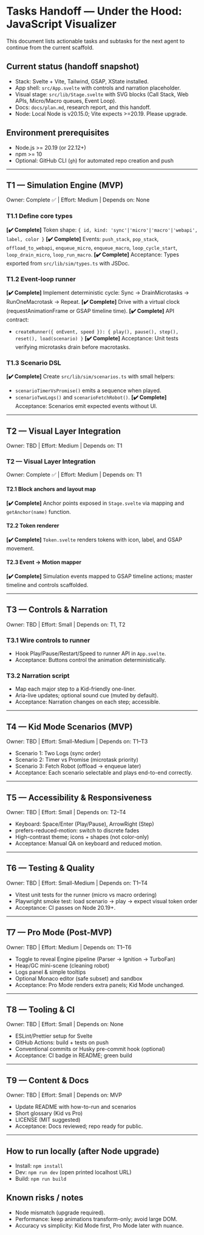 # Tasks Handoff — Under the Hood: JavaScript Visualizer

This document lists actionable tasks and subtasks for the next agent to continue from the current scaffold.

## Current status (handoff snapshot)

- Stack: Svelte + Vite, Tailwind, GSAP, XState installed.
- App shell: `src/App.svelte` with controls and narration placeholder.
- Visual stage: `src/lib/Stage.svelte` with SVG blocks (Call Stack, Web APIs, Micro/Macro queues, Event Loop).
- Docs: `docs/plan.md`, research report, and this handoff.
- Node: Local Node is v20.15.0; Vite expects >=20.19. Please upgrade.

## Environment prerequisites

- Node.js >= 20.19 (or 22.12+)
- npm >= 10
- Optional: GitHub CLI (`gh`) for automated repo creation and push

---

## T1 — Simulation Engine (MVP)

Owner: Complete ✅ | Effort: Medium | Depends on: None

### T1.1 Define core types

**[✔️ Complete]** Token shape: `{ id, kind: 'sync'|'micro'|'macro'|'webapi', label, color }`
**[✔️ Complete]** Events: `push_stack`, `pop_stack`, `offload_to_webapi`, `enqueue_micro`, `enqueue_macro`, `loop_cycle_start`, `loop_drain_micro`, `loop_run_macro`.
**[✔️ Complete]** Acceptance: Types exported from `src/lib/sim/types.ts` with JSDoc.

### T1.2 Event-loop runner

**[✔️ Complete]** Implement deterministic cycle: Sync → DrainMicrotasks → RunOneMacrotask → Repeat.
**[✔️ Complete]** Drive with a virtual clock (requestAnimationFrame or GSAP timeline time).
**[✔️ Complete]** API contract:

- `createRunner({ onEvent, speed }): { play(), pause(), step(), reset(), load(scenario) }`
  **[✔️ Complete]** Acceptance: Unit tests verifying microtasks drain before macrotasks.

### T1.3 Scenario DSL

**[✔️ Complete]** Create `src/lib/sim/scenarios.ts` with small helpers:

- `scenarioTimerVsPromise()` emits a sequence when played.
- `scenarioTwoLogs()` and `scenarioFetchRobot()`.
  **[✔️ Complete]** Acceptance: Scenarios emit expected events without UI.

---

## T2 — Visual Layer Integration

Owner: TBD | Effort: Medium | Depends on: T1

### T2 — Visual Layer Integration

Owner: Complete ✅ | Effort: Medium | Depends on: T1

#### T2.1 Block anchors and layout map

**[✔️ Complete]** Anchor points exposed in `Stage.svelte` via mapping and `getAnchor(name)` function.

#### T2.2 Token renderer

**[✔️ Complete]** `Token.svelte` renders tokens with icon, label, and GSAP movement.

#### T2.3 Event → Motion mapper

**[✔️ Complete]** Simulation events mapped to GSAP timeline actions; master timeline and controls scaffolded.

---

## T3 — Controls & Narration

Owner: TBD | Effort: Small | Depends on: T1, T2

### T3.1 Wire controls to runner

- Hook Play/Pause/Restart/Speed to runner API in `App.svelte`.
- Acceptance: Buttons control the animation deterministically.

### T3.2 Narration script

- Map each major step to a Kid-friendly one-liner.
- Aria-live updates; optional sound cue (muted by default).
- Acceptance: Narration changes on each step; accessible.

---

## T4 — Kid Mode Scenarios (MVP)

Owner: TBD | Effort: Small-Medium | Depends on: T1–T3

- Scenario 1: Two Logs (sync order)
- Scenario 2: Timer vs Promise (microtask priority)
- Scenario 3: Fetch Robot (offload → enqueue later)
- Acceptance: Each scenario selectable and plays end-to-end correctly.

---

## T5 — Accessibility & Responsiveness

Owner: TBD | Effort: Small | Depends on: T2–T4

- Keyboard: Space/Enter (Play/Pause), ArrowRight (Step)
- prefers-reduced-motion: switch to discrete fades
- High-contrast theme; icons + shapes (not color-only)
- Acceptance: Manual QA on keyboard and reduced motion.

---

## T6 — Testing & Quality

Owner: TBD | Effort: Small-Medium | Depends on: T1–T4

- Vitest unit tests for the runner (micro vs macro ordering)
- Playwright smoke test: load scenario → play → expect visual token order
- Acceptance: CI passes on Node 20.19+.

---

## T7 — Pro Mode (Post-MVP)

Owner: TBD | Effort: Medium | Depends on: T1–T6

- Toggle to reveal Engine pipeline (Parser → Ignition → TurboFan)
- Heap/GC mini-scene (cleaning robot)
- Logs panel & simple tooltips
- Optional Monaco editor (safe subset) and sandbox
- Acceptance: Pro Mode renders extra panels; Kid Mode unchanged.

---

## T8 — Tooling & CI

Owner: TBD | Effort: Small | Depends on: None

- ESLint/Prettier setup for Svelte
- GitHub Actions: build + tests on push
- Conventional commits or Husky pre-commit hook (optional)
- Acceptance: CI badge in README; green build

---

## T9 — Content & Docs

Owner: TBD | Effort: Small | Depends on: MVP

- Update README with how-to-run and scenarios
- Short glossary (Kid vs Pro)
- LICENSE (MIT suggested)
- Acceptance: Docs reviewed; repo ready for public.

---

## How to run locally (after Node upgrade)

- Install: `npm install`
- Dev: `npm run dev` (open printed localhost URL)
- Build: `npm run build`

## Known risks / notes

- Node mismatch (upgrade required).
- Performance: keep animations transform-only; avoid large DOM.
- Accuracy vs simplicity: Kid Mode first, Pro Mode later with nuance.
